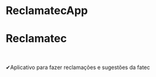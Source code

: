 # ReclamatecApp

<h1 align="start">
    Reclamatec
</h1>

<br>

<p>✔Aplicativo para fazer reclamações e sugestões da fatec</p>







